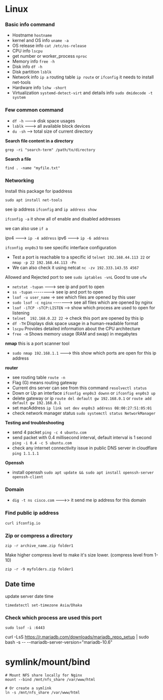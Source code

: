 # Linux

### Basic info command

* Hostname `hostname`
* kernel and OS info `uname -a`
* OS release info `cat /etc/os-release`
* CPU info `lscpu`
* get number or worker_process `nproc`
* Memory info `free -h`
* Disk info `df -h`
* Disk partition `lsblk`
* Network info `ip a` routing table `ip route` or `ifconfig` it needs to install net-tools
* Hardware info `lshw -short`
* Virtualization `systemd-detect-virt` and details info `sudo dmidecode -t system`

### Few common command

* `df -h` ---> disk space usages
* `lsblk` ---> all available block devices
* `du -sh` --> total size of current directory

**Search file content in a directory**
```shell
grep -ri "search-term" /path/to/directory
```

**Search a file**
```shell
find . -name "myfile.txt"
```

### Networking

Install this package for ipaddress
```shell
sudo apt install net-tools
```
see ip address `ifconfig`  and `ip address show`

`ifconfig -a` it show all of enable and disabled addresses

we can also use `if a`

ipv4 ---> `ip -4 address` ipv6 ---> `ip -6 address`

`ifconfig enp0s3` to see specific interface configuration

* Test a port is reachable to a specific id `telnet 192.168.44.113 22` or `nmap -p 22 192.168.44.113 -Pn`
* We can also check it using netcat `nc -zv 192.333.143.55 4567`

Allowed and Rejected port to see `sudo iptables -vnL` Good to use `ufw`

* `netstat -tupan` ---> see ip and port to open
* `ss -tupan` --------> see ip and port to open
* `lsof -u user_name` -> see which files are opened by this user
* `sudo lsof -c nginx` -------> see all files which are opened by nginx
* `lsof -iTCP -sTCP:LISTEN` --> show which process are used to open for listening
* `telnet  192.168.0.22 22` -> check this port are opened by this ip
* `df -TH` Displays disk space usage in a human-readable format
* `lscpu` Provides detailed information about the CPU architecture
* `free -m` Shows memory usage (RAM and swap) in megabytes



**nmap** this is a port scanner tool
* `sudo nmap 192.168.1.1` ---> this show which ports are open for this ip address

**router**

* see routing table `route -n` 
* Flag (G) means routing gateway
* Current dns server can see from this command `resolvectl status`
* Down or Up an interface `ifconfig enp0s3 downn` or `ifconfig enp0s3 up` 
* delete gateway or ip `route del default gw 192.168.0.1` or `route add default gw 192.168.0.1`
* set macAddress `ip link set dev enp0s3 address 08:00:27:51:05:01`
* check network manager status `sudo systemctl status NetworkManager`

**Testing and troubleshooting**

* send 4 packet `ping -c 4 ubuntu.com`
* send packet with 0.4 millisecond interval, default interval is 1 second `ping -i 0.4 -c 5 ubuntu.com`
* check any internet connectivity issue in public DNS server in cloudflare `ping 1.1.1.1`

**Openssh**

* install openssh `sudo apt update && sudo apt install openssh-server openssh-client`

### Domain

* `dig -t ns cisco.com` --->> it send me ip address for this domain

### Find public ip address
```shell
curl ifconfig.io
```


### Zip or compress a directory
```shell
zip -r archive_name.zip folder1
```

Make higher compress level to make it's size lower. (compress level from 1-10)
```shell
zip -r -9 myfolders.zip folder1
```

## Date time

update server date time
```shell
timedatectl set-timezone Asia/Dhaka
```

### Check which process are used this port 
```shell
sudo lsof -i :6443
```

curl -LsS https://r.mariadb.com/downloads/mariadb_repo_setup | sudo bash -s -- --mariadb-server-version="mariadb-10.6"


# symlink/mount/bind

```shell
# Mount NFS share locally for Nginx
mount --bind /mnt/nfs_share /var/www/html

# Or create a symlink
ln -s /mnt/nfs_share /var/www/html
```




